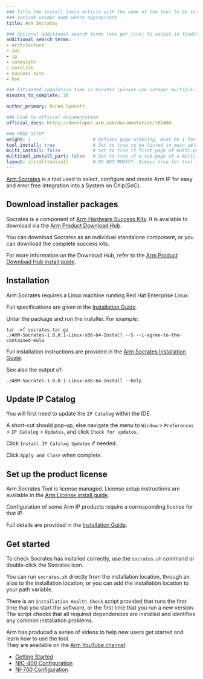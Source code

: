 ```yaml
---
### Title the install tools article with the name of the tool to be installed
### Include vendor name where appropriate
title: Arm Socrates

### Optional additional search terms (one per line) to assist in finding the article
additional_search_terms:
- architecture
- soc
- ip
- coresight
- corelink
- success kits
- hsk

### Estimated completion time in minutes (please use integer multiple of 5)
minutes_to_complete: 30

author_primary: Ronan Synnott

### Link to official documentation
official_docs: https://developer.arm.com/documentation/101400

### PAGE SETUP
weight: 1                       # Defines page ordering. Must be 1 for first (or only) page.
tool_install: true              # Set to true to be listed in main selection page, else false
multi_install: false            # Set to true if first page of multi-page article, else false
multitool_install_part: false   # Set to true if a sub-page of a multi-page article, else false
layout: installtoolsall         # DO NOT MODIFY. Always true for tool install articles
---
```


[Arm Socrates](https://developer.arm.com/Tools%20and%20Software/Socrates) is a tool used to select, configure and create Arm IP for easy and error free integration into a System on Chip(SoC).

## Download installer packages

Socrates is a component of [Arm Hardware Success Kits](https://www.arm.com/products/development-tools/success-kits). It is available to download via the [Arm Product Download Hub](https://developer.arm.com/downloads/view/HWSKT-KS-0002).

You can download Socrates as an individual standalone component, or you can download the complete success kits.

For more information on the Download Hub, refer to the [Arm Product Download Hub install guide](../pdh).

## Installation

Arm Socrates requires a Linux machine running Red Hat Enterprise Linux. 

Full specifications are given in the [Installation Guide](https://developer.arm.com/documentation/101400/latest/Setting-up-your-environment/Installation-requirements).

Untar the package and run the installer. For example:

```command
tar -xf socrates.tar.gz
./ARM-Socrates-1.8.0.1-Linux-x86-64-Install --S --i-agree-to-the-contained-eula
```

Full installation instructions are provided in the [Arm Socrates Installation Guide](https://developer.arm.com/documentation/101400).

See also the output of:
```command
./ARM-Socrates-1.8.0.1-Linux-x86-64-Install --help
```

## Update IP Catalog

You will first need to update the `IP Catalog` within the IDE.

A short-cut should pop-up, else navigate the menu to `Window` > `Preferences` > `IP Catalog` > `Updates`, and click `Check for updates`.

Click `Install IP Catalog Updates` if needed.

Click `Apply and Close` when complete.

## Set up the product license

Arm Socrates Tool is license managed. License setup instructions are available in the [Arm License install guide](../license/).

Configuration of some Arm IP products require a corresponding license for that IP.

Full details are provided in the [Installation Guide](https://developer.arm.com/documentation/101400/latest/Setting-up-licensing).

## Get started

To check Socrates has installed correctly, use the `socrates.sh` command or double‑click the Socrates icon.

You can run `socrates.sh` directly from the installation location, through an alias to the installation location, or you can add the installation location to your path variable.

There is an `Installation Health Check` script provided that runs the first time that you start the software, or the first time that you run a new version. The script checks that all required dependencies are installed and identifies any common installation problems.

Arm has produced a series of videos to help new users get started and learn how to use the tool.\
They are available on the [Arm YouTube channel](https://www.youtube.com/c/arm):

 * [Getting Started](https://youtube.com/playlist?list=PLgyFKd2HIZlY_y7b5OTtyrso45q-eCM_s)
 * [NIC-400 Configuration](https://youtube.com/playlist?list=PLgyFKd2HIZlaQBfd8YEMwSQX_cWIxODgG)
 * [NI-700 Configuration](https://youtube.com/playlist?list=PLgyFKd2HIZlahIsHSSw7ViwiFxeBYc36b)

